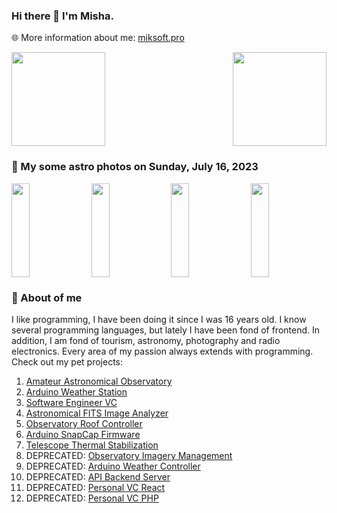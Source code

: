 ### Hi there 👋 I'm Misha.
🌐 More information about me: [miksoft.pro](https://miksoft.pro)

<div style="display: flex; justify-content: space-between; flex-wrap: nowrap;">
  <img src="https://github-readme-stats.vercel.app/api?username=miksrv&show_icons=true&theme=slateorange&hide_title=true&include_all_commits=true&count_private=true" style="height: 150px;" />
  <img src="https://github-readme-stats.vercel.app/api/top-langs/?username=miksrv&langs_count=6&layout=compact&theme=slateorange" style="height: 150px;" />
</div>

### 🚀 My some astro photos on Sunday, July 16, 2023

<div style="display: flex; justify-content: space-between;">
   <img src="https://astro.miksoft.pro/api/photos/NGC_7000-400m-2021.01.13_thumb.jpg" alt="" style="width: 24%; height: 150px; object-fit: cover;" />
   <img src="https://astro.miksoft.pro/api/photos/IC_1871-630m-2021.01.09_thumb.jpg" alt="" style="width: 24%; height: 150px; object-fit: cover;" />
   <img src="https://astro.miksoft.pro/api/photos/M63-315m-2021.03.17_thumb.jpg" alt="" style="width: 24%; height: 150px; object-fit: cover;" />
   <img src="https://astro.miksoft.pro/api/photos/M51-255m-2021.01.26_thumb.jpg" alt="" style="width: 24%; height: 150px; object-fit: cover;" />
</div>

### 🔭 About of me

I like programming, I have been doing it since I was 16 years old. I know several programming languages, but lately I have been fond of frontend. In addition, I am fond of tourism, astronomy, photography and radio electronics. Every area of my passion always extends with programming. Check out my pet projects:

1. [Amateur Astronomical Observatory](https://github.com/miksrv/astronomy-portal)
2. [Arduino Weather Station](https://github.com/miksrv/arduino-weather-station)
3. [Software Engineer VC](https://github.com/miksrv/nextjs-vcard-project)
4. [Astronomical FITS Image Analyzer](https://github.com/miksrv/astronomy-fits-parser)
5. [Observatory Roof Controller](https://github.com/miksrv/indi-rollroof-controller)
6. [Arduino SnapCap Firmware](https://github.com/miksrv/arduino-snapcap)
7. [Telescope Thermal Stabilization](https://github.com/miksrv/telescope_thermal_stabilization)
8. DEPRECATED: [Observatory Imagery Management](https://github.com/miksrv/observatory)
9. DEPRECATED: [Arduino Weather Controller](https://github.com/miksrv/arduino-weather-station-old)
10. DEPRECATED: [API Backend Server](https://github.com/miksrv/api-backend)
11. DEPRECATED: [Personal VC React](https://github.com/miksrv/react-personal-webpage)
12. DEPRECATED: [Personal VC PHP](https://github.com/miksrv/vcard)
